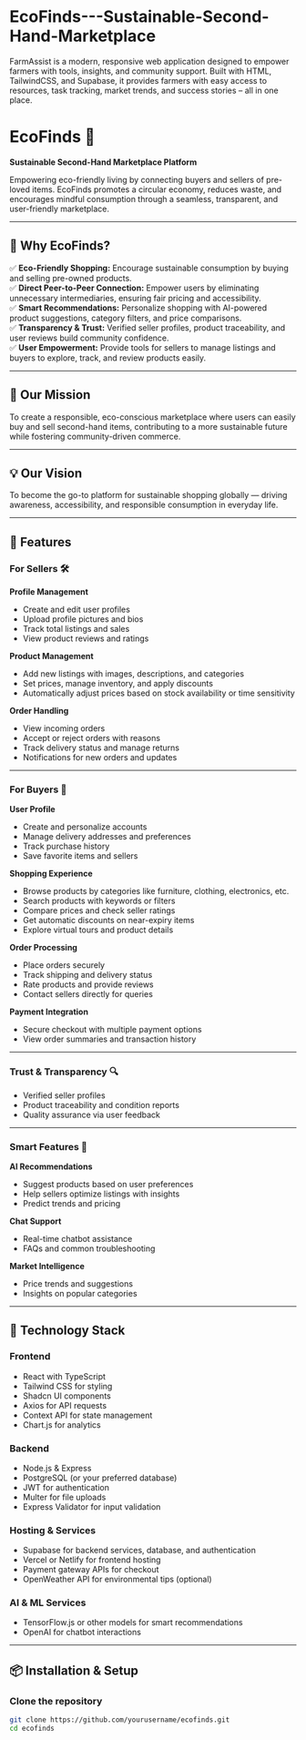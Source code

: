 # EcoFinds---Sustainable-Second-Hand-Marketplace
FarmAssist is a modern, responsive web application designed to empower farmers with tools, insights, and community support. Built with HTML, TailwindCSS, and Supabase, it provides farmers with easy access to resources, task tracking, market trends, and success stories – all in one place.
# EcoFinds 🌱  
**Sustainable Second-Hand Marketplace Platform**

Empowering eco-friendly living by connecting buyers and sellers of pre-loved items. EcoFinds promotes a circular economy, reduces waste, and encourages mindful consumption through a seamless, transparent, and user-friendly marketplace.

---

## 🌟 Why EcoFinds?

✅ **Eco-Friendly Shopping:** Encourage sustainable consumption by buying and selling pre-owned products.  
✅ **Direct Peer-to-Peer Connection:** Empower users by eliminating unnecessary intermediaries, ensuring fair pricing and accessibility.  
✅ **Smart Recommendations:** Personalize shopping with AI-powered product suggestions, category filters, and price comparisons.  
✅ **Transparency & Trust:** Verified seller profiles, product traceability, and user reviews build community confidence.  
✅ **User Empowerment:** Provide tools for sellers to manage listings and buyers to explore, track, and review products easily.

---

## 🎯 Our Mission

To create a responsible, eco-conscious marketplace where users can easily buy and sell second-hand items, contributing to a more sustainable future while fostering community-driven commerce.

---

## 💡 Our Vision

To become the go-to platform for sustainable shopping globally — driving awareness, accessibility, and responsible consumption in everyday life.

---

## 🌟 Features

### For Sellers 🛠️
**Profile Management**
- Create and edit user profiles  
- Upload profile pictures and bios  
- Track total listings and sales  
- View product reviews and ratings  

**Product Management**
- Add new listings with images, descriptions, and categories  
- Set prices, manage inventory, and apply discounts  
- Automatically adjust prices based on stock availability or time sensitivity  

**Order Handling**
- View incoming orders  
- Accept or reject orders with reasons  
- Track delivery status and manage returns  
- Notifications for new orders and updates  

---

### For Buyers 🛒
**User Profile**
- Create and personalize accounts  
- Manage delivery addresses and preferences  
- Track purchase history  
- Save favorite items and sellers  

**Shopping Experience**
- Browse products by categories like furniture, clothing, electronics, etc.  
- Search products with keywords or filters  
- Compare prices and check seller ratings  
- Get automatic discounts on near-expiry items  
- Explore virtual tours and product details  

**Order Processing**
- Place orders securely  
- Track shipping and delivery status  
- Rate products and provide reviews  
- Contact sellers directly for queries  

**Payment Integration**
- Secure checkout with multiple payment options  
- View order summaries and transaction history  

---

### Trust & Transparency 🔍
- Verified seller profiles  
- Product traceability and condition reports  
- Quality assurance via user feedback  

---

### Smart Features 🤖
**AI Recommendations**
- Suggest products based on user preferences  
- Help sellers optimize listings with insights  
- Predict trends and pricing  

**Chat Support**
- Real-time chatbot assistance  
- FAQs and common troubleshooting  

**Market Intelligence**
- Price trends and suggestions  
- Insights on popular categories  

---

## 🚀 Technology Stack

### Frontend
- React with TypeScript  
- Tailwind CSS for styling  
- Shadcn UI components  
- Axios for API requests  
- Context API for state management  
- Chart.js for analytics  

### Backend
- Node.js & Express  
- PostgreSQL (or your preferred database)  
- JWT for authentication  
- Multer for file uploads  
- Express Validator for input validation  

### Hosting & Services
- Supabase for backend services, database, and authentication  
- Vercel or Netlify for frontend hosting  
- Payment gateway APIs for checkout  
- OpenWeather API for environmental tips (optional)  

### AI & ML Services
- TensorFlow.js or other models for smart recommendations  
- OpenAI for chatbot interactions  

---

## 📦 Installation & Setup

### Clone the repository
```bash
git clone https://github.com/yourusername/ecofinds.git
cd ecofinds
